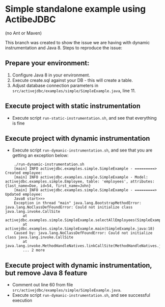 # Simple standalone example using ActibeJDBC
(no Ant or Maven)

This branch was created to show the issue we are having with dynamic instrumentation and Java 8.
Steps to reproduce the issue:

## Prepare your environment:

1. Configure Java 8 in your environment.
2. Execute create.sql against your DB - this will create a table.
3. Adjust database connection parameters in `src/activejdbc/examples/simple/SimpleExample.java`, line 11.

## Execute project with static instrumentation

*  Execute script `run-static-instrumentation.sh`, and see that everything is fine

## Execute project with dynamic instrumentation

*  Execute script `run-dymanic-instrumentation.sh`, and see that you are getting an exception below:

```
    ./run-dynamic-instrumentation.sh
    [main] INFO activejdbc.examples.simple.SimpleExample - =========> Created employee:
    [main] INFO activejdbc.examples.simple.SimpleExample - Model: activejdbc.examples.simple.Employee, table: 'employees', attributes: {last_name=Doe, id=54, first_name=John}
    [main] INFO activejdbc.examples.simple.SimpleExample - =========> Updated employee:
    Java8 start>>>
    Exception in thread "main" java.lang.BootstrapMethodError: java.lang.NoClassDefFoundError: Could not initialize class java.lang.invoke.CallSite
        at activejdbc.examples.simple.SimpleExample.selectAllEmployees(SimpleExample.java:60)
        at activejdbc.examples.simple.SimpleExample.main(SimpleExample.java:18)
    Caused by: java.lang.NoClassDefFoundError: Could not initialize class java.lang.invoke.CallSite
        at java.lang.invoke.MethodHandleNatives.linkCallSite(MethodHandleNatives.java:296)
        ... 2 more
```

## Execute project with dynamic instrumentation, but remove Java 8 feature

* Comment out line 60 from file `src/activejdbc/examples/simple/SimpleExample.java`.
* Execute script `run-dymanic-instrumentation.sh`, and see successful execution



